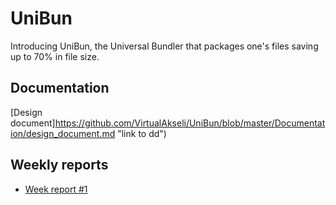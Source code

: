 # UniBun
Introducing UniBun, the Universal Bundler that packages one's files saving up to 70% in file size.

## Documentation
[Design document]https://github.com/VirtualAkseli/UniBun/blob/master/Documentation/design_document.md "link to dd")

## Weekly reports
- [Week report #1](https://github.com/VirtualAkseli/UniBun/blob/master/Documentation/viikkoraportti1.md "link to wk1")
